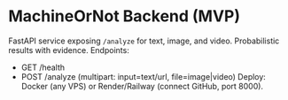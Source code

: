 
# MachineOrNot Backend (MVP)
FastAPI service exposing `/analyze` for text, image, and video. Probabilistic results with evidence.
Endpoints:
- GET /health
- POST /analyze (multipart: input=text/url, file=image|video)
Deploy: Docker (any VPS) or Render/Railway (connect GitHub, port 8000).
